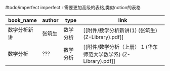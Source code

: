#todo/imperfect
imperfect : 需要更加高级的表格,类似notion的表格



| book_name    | author | type     | link                                              |
| ------------ | ------ | -------- | ------------------------------------------------- |
| 数学分析新讲 | 张筑生 | 数学分析 | [[附件/数学分析新讲(1) (张筑生) (Z-Library).pdf]] |
| 数学分析     | ???    |          数学分析 |[[附件/数学分析（上册） 1 (华东师范大学数学系) (Z-Library).pdf]] |



